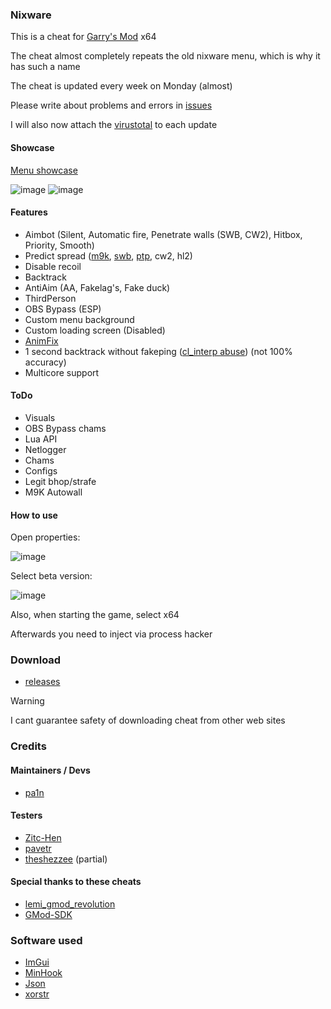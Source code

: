 ### Nixware
This is a cheat for [Garry's Mod](https://store.steampowered.com/app/4000/Garrys_Mod/) x64

The cheat almost completely repeats the old nixware menu, which is why it has such a name

The cheat is updated every week on Monday (almost)

Please write about problems and errors in [issues](https://github.com/pa1n-dev/nixware_x64/issues)

I will also now attach the [virustotal](https://www.virustotal.com/gui/home/upload) to each update

#### Showcase
[Menu showcase](https://pa1n-dev.github.io/nixware/showcase/)

![image](https://github.com/pa1n-dev/nixware_x64/assets/74207477/c21beff3-5d31-45c7-a8ca-fafbeb5318a3)
![image](https://github.com/pa1n-dev/nixware_x64/assets/74207477/5873042b-de4d-4312-9434-7c46c36efbdf)

#### Features
- Aimbot (Silent, Automatic fire, Penetrate walls (SWB, CW2), Hitbox, Priority, Smooth)
- Predict spread ([m9k](https://steamcommunity.com/sharedfiles/filedetails/?id=128089118), [swb](https://steamcommunity.com/sharedfiles/filedetails/?id=2279720120), [ptp](https://steamcommunity.com/sharedfiles/filedetails/?id=187933083), cw2, hl2)
- Disable recoil
- Backtrack
- AntiAim (AA, Fakelag's, Fake duck)
- ThirdPerson
- OBS Bypass (ESP)
- Custom menu background
- Custom loading screen (Disabled)
- [AnimFix](https://www.unknowncheats.me/forum/garry-s-mod/502883-animfix-fake-chams.html)
- 1 second backtrack without fakeping ([cl_interp abuse](https://www.unknowncheats.me/forum/garry-s-mod/414371-cl_interp-abuse-1-backtrack-fakeping.html)) (not 100% accuracy)
- Multicore support 

#### ToDo
- Visuals
- OBS Bypass chams
- Lua API
- Netlogger
- Chams
- Configs
- Legit bhop/strafe
- M9K Autowall

#### How to use
Open properties: 

![image](https://github.com/pa1n-dev/nixware_x64/assets/74207477/fc20776e-2fd9-4b0c-a078-193f379b92dd)

Select beta version:

![image](https://github.com/pa1n-dev/nixware_x64/assets/74207477/e26b3f7f-0723-40be-8e45-cdf56df507b6)

Also, when starting the game, select x64

Afterwards you need to inject via process hacker

### Download
- [releases](https://github.com/pa1n-dev/nixware_x64/releases)

> [!WARNING]
> I cant guarantee safety of downloading cheat from other web sites

### Credits
#### Maintainers / Devs
- [pa1n](https://github.com/pa1n-dev)

#### Testers
- [Zitc-Hen](https://github.com/Zitc-Hen)
- [pavetr](https://github.com/pavetr1337)
- [theshezzee](https://github.com/THEshezzee) (partial)

#### Special thanks to these cheats
- [lemi_gmod_revolution](https://github.com/LemiProject/lemi_gmod_revolution/)
- [GMod-SDK](https://github.com/Gaztoof/GMod-SDK/)

### Software used
- [ImGui](https://github.com/ocornut/imgui)
- [MinHook](https://github.com/TsudaKageyu/minhook)
- [Json](https://github.com/nlohmann/json)
- [xorstr](https://github.com/JustasMasiulis/xorstr)
